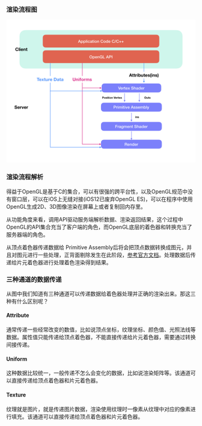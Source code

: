 ### 渲染流程图

![渲染流程图](https://github.com/oymuzi/OpenGLDocs/raw/master/Resources/OpenGL渲染结构.png)

### 渲染流程解析

得益于OpenGL是基于C的集合，可以有很强的跨平台性，以及OpenGL规范中没有窗口层，可以在iOS上无缝对接(iOS12已废弃OpenGL ES)，可以在程序中使用OpenGL生成2D、3D图像渲染在屏幕上或者复制回内存里。

从功能角度来看，调用API驱动服务端解析数据、渲染返回结果，这个过程中OpenGL的API集合充当了客户端的角色，而OpenGL底层的着色器和转换充当了服务器端的角色。

从顶点着色器传递数据给 Primitive Assembly后将会把顶点数据转换成图元，并且对图元进行一些处理，正背面剔除发生在此阶段，[参考官方文档](https://www.khronos.org/opengl/wiki/Primitive_Assembly)。处理数据后传递给片元着色器进行处理着色渲染得到结果。

### 三种通道的数据传递

从图中我们知道有三种通道可以传递数据给着色器处理并正确的渲染出来。那这三种有什么区别呢？

#### Attribute

通常传递一些经常改变的数值，比如说顶点坐标，纹理坐标、颜色值、光照法线等数据。属性值只能传递给顶点着色器，不能直接传递给片元着色器，需要通过转换间接传递。

#### Uniform

这种数据比较统一，一般传递不怎么会变化的数据，比如说渲染矩阵等。该通道可以直接传递给顶点着色器和片元着色器。

#### Texture

纹理就是图片，就是传递图片数据，渲染使用纹理时一像素从纹理中对应的像素进行填充。该通道可以直接传递给顶点着色器和片元着色器。

